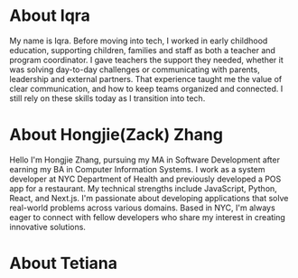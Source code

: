 # About Iqra
My name is Iqra. Before moving into tech, I worked in early childhood education, supporting children, families and staff as both a teacher and program coordinator. I gave teachers the support they needed, whether it was solving day-to-day challenges or communicating with parents, leadership and external partners. That experience taught me the value of clear communication, and how to keep teams organized and connected. I still rely on these skills today as I transition into tech.


# About Hongjie(Zack) Zhang
Hello I'm Hongjie Zhang, pursuing my MA in Software Development after earning my BA in Computer Information Systems. I work as a system developer at NYC Department of Health and previously developed a POS app for a restaurant. My technical strengths include JavaScript, Python, React, and Next.js. I'm passionate about developing applications that solve real-world problems across various domains. Based in NYC, I'm always eager to connect with fellow developers who share my interest in creating innovative solutions.


# About Tetiana

